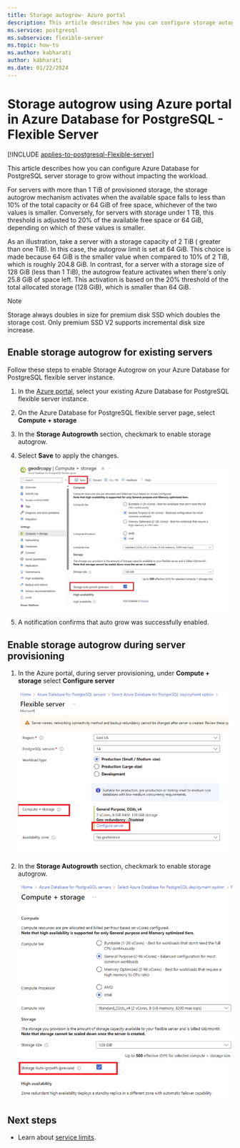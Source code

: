 ```yaml
---
title: Storage autogrow- Azure portal
description: This article describes how you can configure storage autogrow using the Azure portal in Azure Database for PostgreSQL - Flexible Server.
ms.service: postgresql
ms.subservice: flexible-server
ms.topic: how-to
ms.author: kabharati
author: kabharati
ms.date: 01/22/2024
---
```


# Storage autogrow using Azure portal in Azure Database for PostgreSQL - Flexible Server


[!INCLUDE [applies-to-postgresql-Flexible-server](../includes/applies-to-postgresql-Flexible-server.md)]


This article describes how you can configure Azure Database for PostgreSQL server storage to grow without impacting the workload.

For servers with more than 1 TiB of provisioned storage, the storage autogrow mechanism activates when the available space falls to less than 10% of the total capacity or 64 GiB of free space, whichever of the two values is smaller. Conversely, for servers with storage under 1 TB, this threshold is adjusted to 20% of the available free space or 64 GiB, depending on which of these values is smaller.

As an illustration, take a server with a storage capacity of 2 TiB ( greater than one TiB). In this case, the autogrow limit is set at 64 GiB. This choice is made because 64 GiB is the smaller value when compared to 10% of 2 TiB, which is roughly 204.8 GiB. In contrast, for a server with a storage size of 128 GiB (less than 1 TiB), the autogrow feature activates when there's only 25.8 GiB of space left. This activation is based on the 20% threshold of the total allocated storage (128 GiB), which is smaller than 64 GiB. 


> [!NOTE]  
> Storage always doubles in size for premium disk SSD which doubles the storage cost. Only premium SSD V2 supports incremental disk size increase.

## Enable storage autogrow for existing servers

Follow these steps to enable Storage Autogrow on your Azure Database for PostgreSQL flexible server instance.

1. In the [Azure portal](https://portal.azure.com/), select your existing Azure Database for PostgreSQL flexible server instance.

2. On the Azure Database for PostgreSQL flexible server page, select **Compute + storage**

3. In the **Storage Autogrowth** section, checkmark to enable storage autogrow.

4. Select **Save** to apply the changes.

   ![Screenshot showing Storage Autogrowth.](./media/how-to-auto-grow-storage-portal/storage-auto-grow.png)


5. A notification confirms that auto grow was successfully enabled.

  
## Enable storage autogrow during server provisioning

1. In the Azure portal, during server provisioning, under **Compute + storage** select  **Configure server** 

    ![Screenshot showing configure server during provisioning.](./media/how-to-auto-grow-storage-portal/create-server-storage-auto-grow.png)

2. In the **Storage Autogrowth** section, checkmark to enable storage autogrow. 

   ![Screenshot showing Storage Autogrowth during provisioning.](./media/how-to-auto-grow-storage-portal/server-provisioning-storage-auto-grow.png)

## Next steps


- Learn about [service limits](concepts-limits.md).
